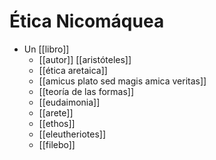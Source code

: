 # Ética Nicomáquea

- Un [[libro]]
  - [[autor]] [[aristóteles]]
  - [[ética aretaica]]
  - [[amicus plato sed magis amica veritas]]
  - [[teoría de las formas]]
  - [[eudaimonia]]
  - [[arete]]
  - [[ethos]]
  - [[eleutheriotes]]
  - [[filebo]]